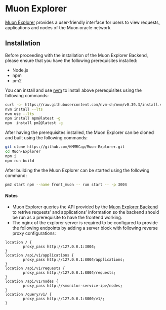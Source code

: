 
# Muon Explorer

[Muon Explorer](https://explorer.muon.net) provides a user-friendly interface for users to view requests, applications and nodes of the Muon oracle network.

## Installation

Before proceeding with the installation of the Muon Explorer Backend, please ensure that you have the following prerequisites installed:
- Node.js
- npm
- pm2

You can install and use [nvm](https://github.com/nvm-sh/nvm) to install above prerequisites using the following commands:
```bash
curl -o- https://raw.githubusercontent.com/nvm-sh/nvm/v0.39.3/install.sh | bash
nvm install --lts
nvm use --lts
npm install npm@latest -g
npm  install pm2@latest -g
```

After having the prerequisites installed, the Muon Explorer can be cloned and built using the following commands:
```bash
git clone https://github.com/KMMRCap/Muon-Explorer.git
cd Muon-Explorer
npm i
npm run build
```

After building the the Muon Explorer can be started using the following command:
```bash
pm2 start npm --name front_muon -- run start -- -p 3004
```

#### Notes
- Muon Explorer queries the API provided by the [Muon Explorer Backend](https://github.com/KMMRCap/Muon-Explorer-Backend) to retrive requests' and applications' information so the backend should be run as a prerequisite to have the frontend working.
- The nginx of the explorer server is required to be configured to provide the following endpoints by adding a server block with following reverse proxy configurations:
```
location / {
        proxy_pass http://127.0.0.1:3004;
}
location /api/v1/applications {
        proxy_pass http://127.0.0.1:8004/applications;
}
location /api/v1/requests {
        proxy_pass http://127.0.0.1:8004/requests;
}
location /api/v1/nodes {
        proxy_pass http://<monitor-service-ip>/nodes;
}
location /query/v1/ {
        proxy_pass http://127.0.0.1:8000/v1/;
}
```
